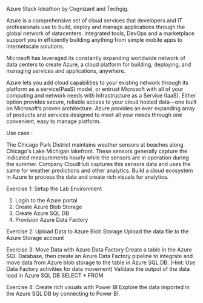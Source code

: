 Azure Stack Ideathon by Cognizant and Techgig.

Azure is a comprehensive set of cloud services that developers and IT professionals use to build, deploy   and   manage   applications   through the global   network   of   datacenters.   Integrated   tools, DevOps and a marketplace support you in efficiently building anything from simple mobile apps to internet­scale solutions.

Microsoft has leveraged its constantly expanding worldwide network of data centers to create Azure, a cloud platform for building, deploying, and managing services and applications, anywhere. 

Azure   lets   you   add   cloud   capabilities   to   your   existing   network   through   its   platform   as   a service(PaaS) model, or entrust Microsoft with all of your computing and network needs with Infrastructure as a Service (IaaS). Either option provides secure, reliable access to your cloud hosted data—one built on Microsoft’s proven architecture. Azure provides an ever expanding array of products and services designed to meet all your needs through one convenient, easy to manage platform. 

Use case :

The Chicago Park District maintains weather sensors at beaches along Chicago's Lake Michigan lakefront. These sensors generally capture the indicated measurements hourly while the sensors are in operation during the summer. Company CloudHub captures this sensors data and uses the same for weather predictions and other analytics. Build a cloud ecosystem in Azure to process the data and create rich visuals for analytics.

Exercise 1: Setup the Lab Environment 
1. Login to the Azure portal
2. Create Azure Blob Storage
3. Create Azure SQL DB
4. Provision Azure Data Factory

Exercise 2: Upload Data to Azure Blob Storage 
Upload the data file to the Azure Storage account

Exercise 3: Move Data with Azure Data Factory 
Create a table in the Azure SQL Database, then create an Azure Data Factory pipeline to integrate and move data from Azure blob storage to the table in Azure SQL DB. (Hint: Use Data Factory activities for data movement)
Validate the output of the data load in Azure SQL DB
SELECT * FROM <table> 

Exercise 4: Create rich visuals with Power BI 
Explore the data imported in the Azure SQL DB by connecting to Power BI.
